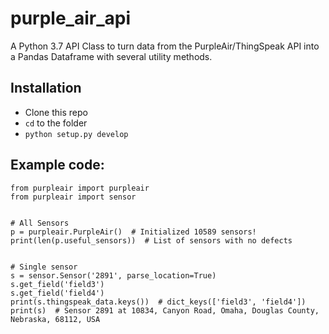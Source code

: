 # purple_air_api

A Python 3.7 API Class to turn data from the PurpleAir/ThingSpeak API into a Pandas Dataframe with several utility methods.

## Installation

- Clone this repo
- `cd` to the folder
- `python setup.py develop`

## Example code:

    from purpleair import purpleair
    from purpleair import sensor


    # All Sensors
    p = purpleair.PurpleAir()  # Initialized 10589 sensors!
    print(len(p.useful_sensors))  # List of sensors with no defects


    # Single sensor
    s = sensor.Sensor('2891', parse_location=True)
    s.get_field('field3')
    s.get_field('field4')
    print(s.thingspeak_data.keys())  # dict_keys(['field3', 'field4'])
    print(s)  # Sensor 2891 at 10834, Canyon Road, Omaha, Douglas County, Nebraska, 68112, USA
